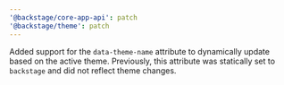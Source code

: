 ```yaml
---
'@backstage/core-app-api': patch
'@backstage/theme': patch
---
```


Added support for the `data-theme-name` attribute to dynamically update based on the active theme. Previously, this attribute was statically set to `backstage` and did not reflect theme changes.
